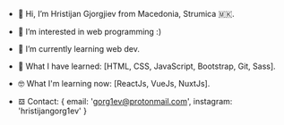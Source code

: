 - 👋 Hi, I’m Hristijan Gjorgjiev from Macedonia, Strumica 🇲🇰.
- 👀 I’m interested in web programming :)
- 🌱 I’m currently learning web dev.
- 📖 What I have learned: [HTML, CSS, JavaScript, Bootstrap, Git, Sass].
- 🤓 What I'm learning now: [ReactJs, VueJs, NuxtJs].

- 𝌕 Contact: {
      email: 'gorg1ev@protonmail.com',
      instagram: 'hristijangorg1ev'
    }
